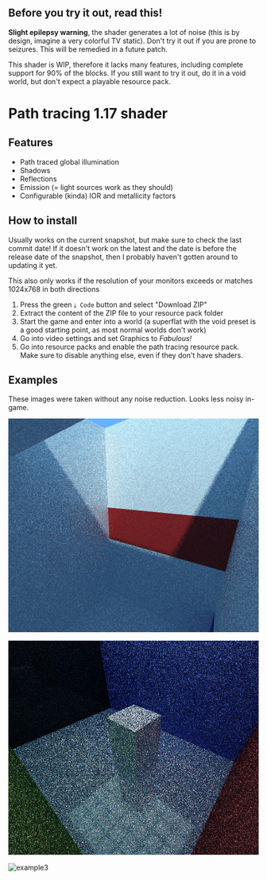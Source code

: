 ## Before you try it out, read this!

**Slight epilepsy warning**, the shader generates a lot of noise (this is by design, imagine a very colorful TV static). Don't try it out if you are prone to seizures. This will be remedied in a future patch.

This shader is WIP, therefore it lacks many features, including complete support for 90% of the blocks. If you still want to try it out, do it in a void world, but don't expect a playable resource pack.

# Path tracing 1.17 shader

## Features

 - Path traced global illumination
 - Shadows
 - Reflections
 - Emission (= light sources work as they should)
 - Configurable (kinda) IOR and metallicity factors

## How to install

Usually works on the current snapshot, but make sure to check the last commit date! If it doesn't work on the latest and the date is before the release date of the snapshot, then I probably haven't gotten around to updating it yet.

This also only works if the resolution of your monitors exceeds or matches 1024x768 in both directions

 1. Press the green `⤓ Code` button and select "Download ZIP"
 2. Extract the content of the ZIP file to your resource pack folder
 3. Start the game and enter into a world (a superflat with the void preset is a good starting point, as most normal worlds don't work)
 4. Go into video settings and set Graphics to _Fabulous!_
 5. Go into resource packs and enable the path tracing resource pack. Make sure to disable anything else, even if they don't have shaders.

## Examples

These images were taken without any noise reduction. Looks less noisy in-game.

![example1](images/gi-example1.png)

![example2](images/gi-example2.png)

![example3](images/gi-example3.png)

